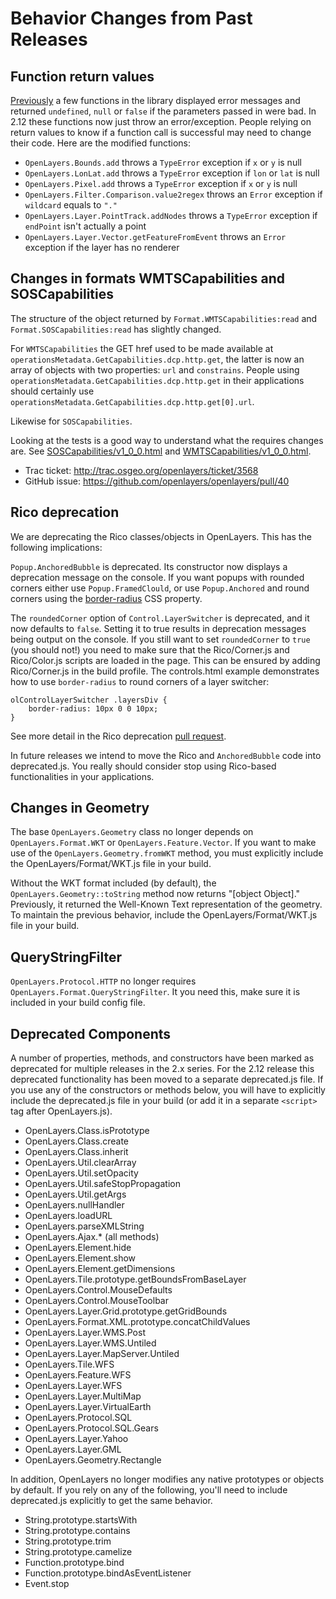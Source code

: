 # Behavior Changes from Past Releases

## Function return values

[Previously][prev] a few functions in the library displayed error messages and returned `undefined`, `null` or `false` if the parameters passed in were bad. In 2.12 these functions now just throw an error/exception. People relying on return values to know if a function call is successful may need to change their code. Here are the modified functions:

 * `OpenLayers.Bounds.add` throws a `TypeError` exception if `x` or `y` is null
 * `OpenLayers.LonLat.add` throws a `TypeError` exception if `lon` or `lat` is null
 * `OpenLayers.Pixel.add` throws a `TypeError` exception if `x` or `y` is null
 * `OpenLayers.Filter.Comparison.value2regex` throws an `Error` exception if `wildcard` equals to `"."`
 * `OpenLayers.Layer.PointTrack.addNodes` throws a `TypeError` exception if `endPoint` isn't actually a point
 * `OpenLayers.Layer.Vector.getFeatureFromEvent` throws an `Error` exception if the layer has no renderer

[prev]: https://github.com/openlayers/openlayers/commit/6e9a3e4c13e00c29daf28efd92b63c2390e69231

## Changes in formats WMTSCapabilities and SOSCapabilities

The structure of the object returned by `Format.WMTSCapabilities:read` and `Format.SOSCapabilities:read` has slightly changed.

For `WMTSCapabilities` the GET href used to be made available at `operationsMetadata.GetCapabilities.dcp.http.get`, the latter is now an array of objects with two properties: `url` and `constrains`. People using `operationsMetadata.GetCapabilities.dcp.http.get` in their applications should certainly use `operationsMetadata.GetCapabilities.dcp.http.get[0].url`.

Likewise for `SOSCapabilities`.

Looking at the tests is a good way to understand what the requires changes are. See [SOSCapabilities/v1_0_0.html](https://github.com/openlayers/openlayers/blob/master/tests/Format/SOSCapabilities/v1_0_0.html) and [WMTSCapabilities/v1_0_0.html](https://github.com/openlayers/openlayers/blob/master/tests/Format/WMTSCapabilities/v1_0_0.html).

 * Trac ticket: http://trac.osgeo.org/openlayers/ticket/3568
 * GitHub issue: https://github.com/openlayers/openlayers/pull/40


## Rico deprecation

We are deprecating the Rico classes/objects in OpenLayers. This has the following implications:

`Popup.AnchoredBubble` is deprecated. Its constructor now displays a deprecation message on the console. If you want popups with rounded corners either use `Popup.FramedClould`, or use `Popup.Anchored` and round corners using the [border-radius](https://developer.mozilla.org/en/CSS/border-radius) CSS property.

The `roundedCorner` option of `Control.LayerSwitcher` is deprecated, and it now defaults to `false`. Setting it to true results in deprecation messages being output on the console. If you still want to set `roundedCorner` to `true` (you should not!) you need to make sure that the Rico/Corner.js and Rico/Color.js scripts are loaded in the page. This can be ensured by adding Rico/Corner.js in the build profile. The controls.html example demonstrates how to use `border-radius` to round corners of a layer switcher:


    olControlLayerSwitcher .layersDiv {
        border-radius: 10px 0 0 10px;
    }

See more detail in the Rico deprecation [pull request](https://github.com/openlayers/openlayers/pull/99).

In future releases we intend to move the Rico and `AnchoredBubble` code into deprecated.js. You really should consider stop using Rico-based functionalities in your applications.

## Changes in Geometry

The base `OpenLayers.Geometry` class no longer depends on `OpenLayers.Format.WKT` or `OpenLayers.Feature.Vector`.  If you want to make use of the `OpenLayers.Geometry.fromWKT` method, you must explicitly include the OpenLayers/Format/WKT.js file in your build.  

Without the WKT format included (by default), the `OpenLayers.Geometry::toString` method now returns "[object Object]."  Previously, it returned the Well-Known Text representation of the geometry.  To maintain the previous behavior, include the OpenLayers/Format/WKT.js file in your build.

## QueryStringFilter

`OpenLayers.Protocol.HTTP` no longer requires `OpenLayers.Format.QueryStringFilter`. It you need this, make sure it is included in your build config file.

## Deprecated Components

A number of properties, methods, and constructors have been marked as deprecated for multiple releases in the 2.x series.  For the 2.12 release this deprecated functionality has been moved to a separate deprecated.js file.  If you use any of the constructors or methods below, you will have to explicitly include the deprecated.js file in your build (or add it in a separate `<script>` tag after OpenLayers.js).

 * OpenLayers.Class.isPrototype
 * OpenLayers.Class.create
 * OpenLayers.Class.inherit
 * OpenLayers.Util.clearArray
 * OpenLayers.Util.setOpacity
 * OpenLayers.Util.safeStopPropagation
 * OpenLayers.Util.getArgs
 * OpenLayers.nullHandler
 * OpenLayers.loadURL
 * OpenLayers.parseXMLString
 * OpenLayers.Ajax.* (all methods)
 * OpenLayers.Element.hide
 * OpenLayers.Element.show
 * OpenLayers.Element.getDimensions
 * OpenLayers.Tile.prototype.getBoundsFromBaseLayer
 * OpenLayers.Control.MouseDefaults
 * OpenLayers.Control.MouseToolbar
 * OpenLayers.Layer.Grid.prototype.getGridBounds
 * OpenLayers.Format.XML.prototype.concatChildValues
 * OpenLayers.Layer.WMS.Post
 * OpenLayers.Layer.WMS.Untiled
 * OpenLayers.Layer.MapServer.Untiled
 * OpenLayers.Tile.WFS
 * OpenLayers.Feature.WFS
 * OpenLayers.Layer.WFS
 * OpenLayers.Layer.MultiMap
 * OpenLayers.Layer.VirtualEarth
 * OpenLayers.Protocol.SQL
 * OpenLayers.Protocol.SQL.Gears
 * OpenLayers.Layer.Yahoo
 * OpenLayers.Layer.GML
 * OpenLayers.Geometry.Rectangle

In addition, OpenLayers no longer modifies any native prototypes or objects by default.  If you rely on any of the following, you'll need to include deprecated.js explicitly to get the same behavior.

 * String.prototype.startsWith
 * String.prototype.contains
 * String.prototype.trim
 * String.prototype.camelize
 * Function.prototype.bind
 * Function.prototype.bindAsEventListener
 * Event.stop

